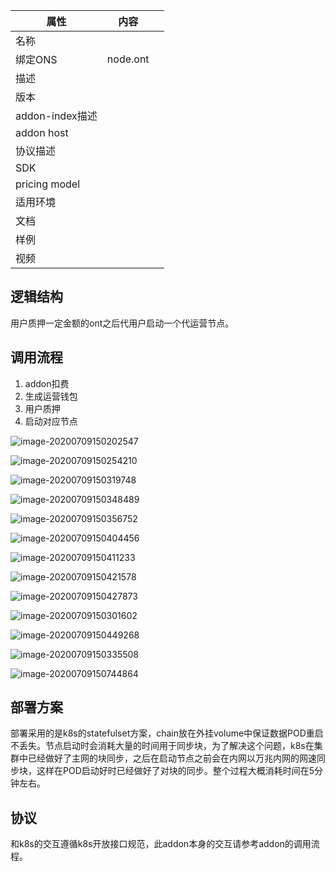 | 属性            | 内容 |      |
| --------------- | ---- | ---- |
| 名称            |      |      |
| 绑定ONS         |  node.ont    |      |
| 描述            |      |      |
| 版本            |      |      |
| addon-index描述 |      |      |
| addon host      |      |      |
| 协议描述        |      |      |
| SDK             |      |      |
| pricing model   |      |      |
| 适用环境        |      |      |
| 文档            |      |      |
| 样例            |      |      |
| 视频            |      |      |

## 逻辑结构
用户质押一定金额的ont之后代用户启动一个代运营节点。
## 调用流程
1. addon扣费
2. 生成运营钱包
3. 用户质押
4. 启动对应节点

![image-20200709150202547](./res/image-20200709150202547.png)

![image-20200709150254210](./res/image-20200709150254210.png)

![image-20200709150319748](./res/image-20200709150319748.png)

![image-20200709150348489](./res/image-20200709150348489.png)

![image-20200709150356752](./res/image-20200709150356752.png)

![image-20200709150404456](./res/image-20200709150404456.png)

![image-20200709150411233](./res/image-20200709150411233.png)

![image-20200709150421578](./res/image-20200709150421578.png)

![image-20200709150427873](./res/image-20200709150427873.png)

![image-20200709150301602](./res/image-20200709150301602.png)

![image-20200709150449268](./res/image-20200709150449268.png)

![image-20200709150335508](./res/image-20200709150335508.png)

![image-20200709150744864](./res/image-20200709150744864.png)

## 部署方案
部署采用的是k8s的statefulset方案，chain放在外挂volume中保证数据POD重启不丢失。节点启动时会消耗大量的时间用于同步块，为了解决这个问题，k8s在集群中已经做好了主网的块同步，之后在启动节点之前会在内网以万兆内网的网速同步块，这样在POD启动好时已经做好了对块的同步。整个过程大概消耗时间在5分钟左右。
## 协议
和k8s的交互遵循k8s开放接口规范，此addon本身的交互请参考addon的调用流程。

